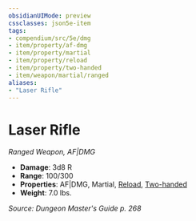 ```yaml
---
obsidianUIMode: preview
cssclasses: json5e-item
tags:
- compendium/src/5e/dmg
- item/property/af-dmg
- item/property/martial
- item/property/reload
- item/property/two-handed
- item/weapon/martial/ranged
aliases: 
- "Laser Rifle"
---
```

# Laser Rifle
*Ranged Weapon, AF|DMG*  

- **Damage**: 3d8 R
- **Range**: 100/300
- **Properties**: AF|DMG, Martial, [Reload](item-properties.md#Reload), [Two-handed](item-properties.md#Two-handed)
- **Weight**: 7.0 lbs.

*Source: Dungeon Master's Guide p. 268*